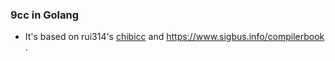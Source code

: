 ### 9cc in Golang
- It's based on rui314's [chibicc](https://github.com/rui314/chibicc/tree/reference) and https://www.sigbus.info/compilerbook .
